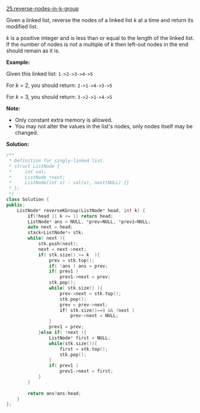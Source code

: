 [25.reverse-nodes-in-k-group](https://leetcode.com/problems/reverse-nodes-in-k-group/)  

Given a linked list, reverse the nodes of a linked list _k_ at a time and return its modified list.

_k_ is a positive integer and is less than or equal to the length of the linked list. If the number of nodes is not a multiple of _k_ then left-out nodes in the end should remain as it is.

**Example:**

Given this linked list: `1->2->3->4->5`

For _k_ = 2, you should return: `2->1->4->3->5`

For _k_ = 3, you should return: `3->2->1->4->5`

**Note:**

*   Only constant extra memory is allowed.
*   You may not alter the values in the list's nodes, only nodes itself may be changed.  



**Solution:**  

```cpp
/**
 * Definition for singly-linked list.
 * struct ListNode {
 *     int val;
 *     ListNode *next;
 *     ListNode(int x) : val(x), next(NULL) {}
 * };
 */
class Solution {
public:
    ListNode* reverseKGroup(ListNode* head, int k) {
        if(!head || k <= 1) return head;
        ListNode* ans = NULL, *prev=NULL, *prev1=NULL;
        auto next = head;
        stack<ListNode*> stk;
        while( next ){
            stk.push(next);
            next = next->next;
            if( stk.size() >= k  ){
                prev = stk.top();
                if( !ans ) ans = prev;
                if( prev1 )
                    prev1->next = prev;
                stk.pop();
                while( stk.size() ){
                    prev->next = stk.top();
                    stk.pop();
                    prev = prev->next;
                    if( stk.size()==0 && !next )
                        prev->next = NULL;
                }
                prev1 = prev;
            }else if( !next ){
                ListNode* first = NULL;
                while(stk.size()){
                    first = stk.top();
                    stk.pop();
                }
                if( prev1 )
                    prev1->next = first;
            }
        }
        
        return ans?ans:head;
    }
};
```
      